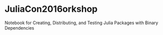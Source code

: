 # JuliaCon2016orkshop
Notebook for Creating, Distributing, and Testing Julia Packages with Binary Dependencies
